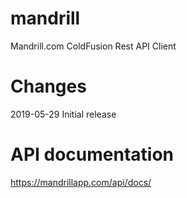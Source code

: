 # mandrill
Mandrill.com ColdFusion Rest API Client

# Changes
2019-05-29 Initial release

# API documentation
https://mandrillapp.com/api/docs/

